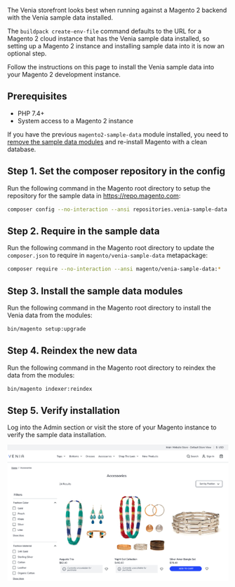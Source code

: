 The Venia storefront looks best when running against a Magento 2 backend with the Venia sample data installed.

The `buildpack create-env-file` command defaults to the URL for a Magento 2 cloud instance that has the Venia sample data installed, so
setting up a Magento 2 instance and installing sample data into it is now an optional step.

Follow the instructions on this page to install the Venia sample data into your Magento 2 development instance.

## Prerequisites

* PHP 7.4+
* System access to a Magento 2 instance

If you have the previous `magento2-sample-data` module installed, you need to [remove the sample data modules][] and re-install Magento with a clean database.

## Step 1. Set the composer repository in the config

Run the following command in the Magento root directory to setup the repository for the sample data in https://repo.magento.com:

```sh
composer config --no-interaction --ansi repositories.venia-sample-data composer https://repo.magento.com
```

## Step 2. Require in the sample data

Run the following command in the Magento root directory to update the `composer.json` to require in `magento/venia-sample-data` metapackage:

```sh
composer require --no-interaction --ansi magento/venia-sample-data:*
```

## Step 3. Install the sample data modules

Run the following command in the Magento root directory to install the Venia data from the modules:

```sh
bin/magento setup:upgrade
```

## Step 4. Reindex the new data

Run the following command in the Magento root directory to reindex the data from the modules:

```sh
bin/magento indexer:reindex
```

## Step 5. Verify installation

Log into the Admin section or visit the store of your Magento instance to verify the sample data installation.

![Sample data installed in Magento](./images/sample-data-installed.png)

[remove the sample data modules]: https://experienceleague.adobe.com/docs/commerce-operations/installation-guide/next-steps/sample-data/remove-or-update.html
[PWA Studio]: https://github.com/magento/pwa-studio
